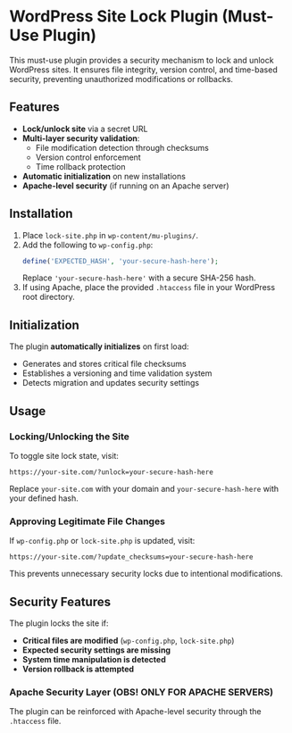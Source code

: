 # WordPress Site Lock Plugin (Must-Use Plugin)

This must-use plugin provides a security mechanism to lock and unlock WordPress sites. It ensures file integrity, version control, and time-based security, preventing unauthorized modifications or rollbacks.

## Features

- **Lock/unlock site** via a secret URL
- **Multi-layer security validation**:
  - File modification detection through checksums
  - Version control enforcement 
  - Time rollback protection 
- **Automatic initialization** on new installations
- **Apache-level security** (if running on an Apache server)

## Installation

1. Place `lock-site.php` in `wp-content/mu-plugins/`.
2. Add the following to `wp-config.php`:
   ```php
   define('EXPECTED_HASH', 'your-secure-hash-here');
   ```
   Replace `'your-secure-hash-here'` with a secure SHA-256 hash.
3. If using Apache, place the provided `.htaccess` file in your WordPress root directory.

## Initialization

The plugin **automatically initializes** on first load:
- Generates and stores critical file checksums
- Establishes a versioning and time validation system
- Detects migration and updates security settings

## Usage

### Locking/Unlocking the Site

To toggle site lock state, visit:
```
https://your-site.com/?unlock=your-secure-hash-here
```
Replace `your-site.com` with your domain and `your-secure-hash-here` with your defined hash.

### Approving Legitimate File Changes

If `wp-config.php` or `lock-site.php` is updated, visit:
```
https://your-site.com/?update_checksums=your-secure-hash-here
```
This prevents unnecessary security locks due to intentional modifications.

## Security Features

The plugin locks the site if:
- **Critical files are modified** (`wp-config.php`, `lock-site.php`)
- **Expected security settings are missing**
- **System time manipulation is detected**
- **Version rollback is attempted**

### Apache Security Layer (OBS! ONLY FOR APACHE SERVERS)

The plugin can be reinforced with Apache-level security through the `.htaccess` file.


